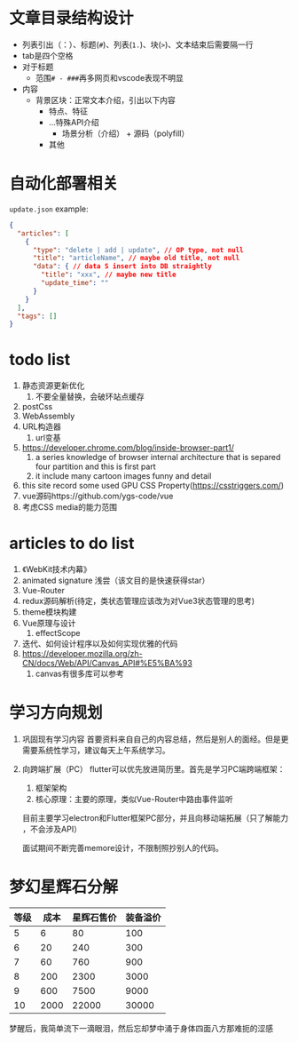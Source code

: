 # 文章目录结构设计

- 列表引出（：）、标题(`#`)、列表(`1.`)、块(`>`)、文本结束后需要隔一行
- tab是四个空格
- 对于标题
    - 范围`# - ###`再多网页和vscode表现不明显
- 内容
    - 背景区块：正常文本介绍，引出以下内容
        - 特点、特征
        - ...特殊API介绍
            - 场景分析（介绍） + 源码（polyfill）
        - 其他

# 自动化部署相关

`update.json` example:

```json
{
  "articles": [
    {
      "type": "delete | add | update", // OP type, not null
      "title": "articleName", // maybe old title, not null
      "data": { // data S insert into DB straightly
        "title": "xxx", // maybe new title
        "update_time": ""
      }
    }
  ],
  "tags": []
}
```

# todo list
1. 静态资源更新优化
    1. 不要全量替换，会破环站点缓存
2. postCss
3. WebAssembly
4. URL构造器
    1. url变基
5. https://developer.chrome.com/blog/inside-browser-part1/
    1. a series knowledge of browser internal architecture that is separed four partition and this is first part
    2. it include many cartoon images funny and detail
6. this site record some used GPU CSS Property(https://csstriggers.com/)
7. vue源码https://github.com/ygs-code/vue
8. 考虑CSS media的能力范围

# articles to do list
1. 《WebKit技术内幕》
2. animated signature 浅尝（该文目的是快速获得star）
3. Vue-Router
4. redux源码解析(待定，类状态管理应该改为对Vue3状态管理的思考)
5. theme模块构建
6. Vue原理与设计
    1. effectScope
7. 迭代、如何设计程序以及如何实现优雅的代码
8. https://developer.mozilla.org/zh-CN/docs/Web/API/Canvas_API#%E5%BA%93
    1. canvas有很多库可以参考

# 学习方向规划
1. 巩固现有学习内容
    首要资料来自自己的内容总结，然后是别人的面经。但是更需要系统性学习，建议每天上午系统学习。
2. 向跨端扩展（PC）
    flutter可以优先放进简历里。首先是学习PC端跨端框架：
    1. 框架架构
    2. 核心原理：主要的原理，类似Vue-Router中路由事件监听

    目前主要学习electron和Flutter框架PC部分，并且向移动端拓展（只了解能力 ，不会涉及API）

    面试期间不断完善memore设计，不限制照抄别人的代码。


# 梦幻星辉石分解

| 等级 | 成本 | 星辉石售价 | 装备溢价 |
| ---- | ---- | ---------- | -------- |
| 5    | 6    | 80         | 100      |
| 6    | 20   | 240        | 300      |
| 7    | 60   | 760        | 900      |
| 8    | 200  | 2300       | 3000     |
| 9    | 600  | 7500       | 9000     |
| 10   | 2000 | 22000      | 30000    |


梦醒后，我简单流下一滴眼泪，然后忘却梦中涌于身体四面八方那难扼的涩感